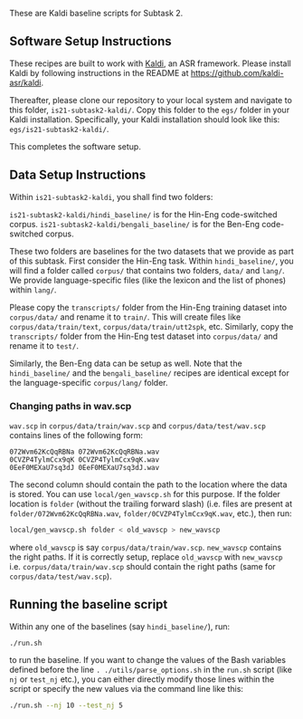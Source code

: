 These are Kaldi baseline scripts for Subtask 2.

## Software Setup Instructions
These recipes are built to work with [Kaldi](https://github.com/kaldi-asr/kaldi), an ASR framework. Please install Kaldi by following instructions in the README at https://github.com/kaldi-asr/kaldi.

Thereafter, please clone our repository to your local system and navigate to this folder, `is21-subtask2-kaldi/`. Copy this folder to the `egs/` folder in your Kaldi installation. Specifically, your Kaldi installation should look like this: `egs/is21-subtask2-kaldi/`.

This completes the software setup.

## Data Setup Instructions

Within `is21-subtask2-kaldi`, you shall find two folders:

`is21-subtask2-kaldi/hindi_baseline/` is for the Hin-Eng code-switched corpus.
`is21-subtask2-kaldi/bengali_baseline/` is for the Ben-Eng code-switched corpus.

These two folders are baselines for the two datasets that we provide as part of this subtask. First consider the Hin-Eng task. Within `hindi_baseline/`, you will find a folder called `corpus/` that contains two folders, `data/` and `lang/`. We provide language-specific files (like the lexicon and the list of phones) within `lang/`. 

Please copy the `transcripts/` folder from the Hin-Eng training dataset into `corpus/data/` and rename it to `train/`. This will create files like `corpus/data/train/text`, `corpus/data/train/utt2spk`, etc. Similarly, copy the `transcripts/` folder from the Hin-Eng test dataset into `corpus/data/` and rename it to `test/`.

Similarly, the Ben-Eng data can be setup as well. Note that the `hindi_baseline/` and the `bengali_baseline/` recipes are identical except for the language-specific `corpus/lang/` folder.

### Changing paths in wav.scp
`wav.scp` in `corpus/data/train/wav.scp` and `corpus/data/test/wav.scp` contains lines of the following form:
```
072Wvm62KcQqRBNa 072Wvm62KcQqRBNa.wav
0CVZP4TylmCcx9qK 0CVZP4TylmCcx9qK.wav
0EeF0MEXaU7sq3dJ 0EeF0MEXaU7sq3dJ.wav
```
The second column should contain the path to the location where the data is stored. You can use `local/gen_wavscp.sh` for this purpose. If the folder location is `folder` (without the trailing forward slash) (i.e. files are present at `folder/072Wvm62KcQqRBNa.wav`, `folder/0CVZP4TylmCcx9qK.wav`, etc.), then run:

```bash
local/gen_wavscp.sh folder < old_wavscp > new_wavscp
```
where `old_wavscp` is say `corpus/data/train/wav.scp`. `new_wavscp` contains the right paths. If it is correctly setup, replace `old_wavscp` with `new_wavscp` i.e. `corpus/data/train/wav.scp` should contain the right paths (same for `corpus/data/test/wav.scp`). 
## Running the baseline script
Within any one of the baselines (say `hindi_baseline/`), run:
```bash
./run.sh
```
to run the baseline. If you want to change the values of the Bash variables defined before the line `. ./utils/parse_options.sh` in the `run.sh` script (like `nj` or `test_nj` etc.), you can either directly modify those lines within the script or specify the new values via the command line like this:
```bash
./run.sh --nj 10 --test_nj 5
```